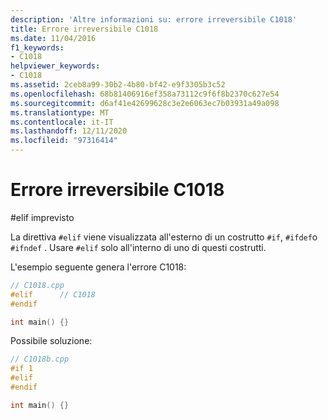 ```yaml
---
description: 'Altre informazioni su: errore irreversibile C1018'
title: Errore irreversibile C1018
ms.date: 11/04/2016
f1_keywords:
- C1018
helpviewer_keywords:
- C1018
ms.assetid: 2ceb8a99-30b2-4b80-bf42-e9f3305b3c52
ms.openlocfilehash: 68b81406916ef358a73112c9f6f8b2370c627e54
ms.sourcegitcommit: d6af41e42699628c3e2e6063ec7b03931a49a098
ms.translationtype: MT
ms.contentlocale: it-IT
ms.lasthandoff: 12/11/2020
ms.locfileid: "97316414"
---
```

# <a name="fatal-error-c1018"></a>Errore irreversibile C1018

#elif imprevisto

La direttiva `#elif` viene visualizzata all'esterno di un costrutto `#if`, `#ifdef`o `#ifndef` . Usare `#elif` solo all'interno di uno di questi costrutti.

L'esempio seguente genera l'errore C1018:

```cpp
// C1018.cpp
#elif      // C1018
#endif

int main() {}
```

Possibile soluzione:

```cpp
// C1018b.cpp
#if 1
#elif
#endif

int main() {}
```
